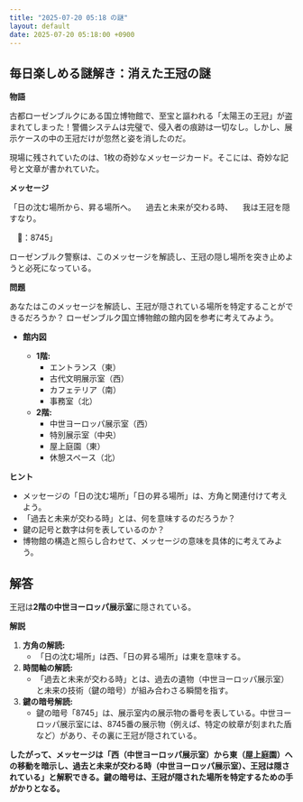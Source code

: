 ```yaml
---
title: "2025-07-20 05:18 の謎"
layout: default
date: 2025-07-20 05:18:00 +0900
---
```

## 毎日楽しめる謎解き：消えた王冠の謎

**物語**

古都ローゼンブルクにある国立博物館で、至宝と謳われる「太陽王の王冠」が盗まれてしまった！警備システムは完璧で、侵入者の痕跡は一切なし。しかし、展示ケースの中の王冠だけが忽然と姿を消したのだ。

現場に残されていたのは、1枚の奇妙なメッセージカード。そこには、奇妙な記号と文章が書かれていた。

**メッセージ**

「日の沈む場所から、昇る場所へ。
　過去と未来が交わる時、
　我は王冠を隠すなり。

　🔑：8745」

ローゼンブルク警察は、このメッセージを解読し、王冠の隠し場所を突き止めようと必死になっている。

**問題**

あなたはこのメッセージを解読し、王冠が隠されている場所を特定することができるだろうか？ ローゼンブルク国立博物館の館内図を参考に考えてみよう。

*   **館内図**

    *   **1階:**
        *   エントランス（東）
        *   古代文明展示室（西）
        *   カフェテリア（南）
        *   事務室（北）
    *   **2階:**
        *   中世ヨーロッパ展示室（西）
        *   特別展示室（中央）
        *   屋上庭園（東）
        *   休憩スペース（北）

**ヒント**

*   メッセージの「日の沈む場所」「日の昇る場所」は、方角と関連付けて考えよう。
*   「過去と未来が交わる時」とは、何を意味するのだろうか？
*   鍵の記号と数字は何を表しているのか？
*   博物館の構造と照らし合わせて、メッセージの意味を具体的に考えてみよう。

## 解答

王冠は**2階の中世ヨーロッパ展示室**に隠されている。

**解説**

1.  **方角の解読:**
    *   「日の沈む場所」は西、「日の昇る場所」は東を意味する。
2.  **時間軸の解読:**
    *   「過去と未来が交わる時」とは、過去の遺物（中世ヨーロッパ展示室）と未来の技術（鍵の暗号）が組み合わさる瞬間を指す。
3.  **鍵の暗号解読:**
    *   鍵の暗号「8745」は、展示室内の展示物の番号を表している。中世ヨーロッパ展示室には、8745番の展示物（例えば、特定の紋章が刻まれた盾など）があり、その裏に王冠が隠されている。

**したがって、メッセージは「西（中世ヨーロッパ展示室）から東（屋上庭園）への移動を暗示し、過去と未来が交わる時（中世ヨーロッパ展示室）、王冠は隠されている」と解釈できる。鍵の暗号は、王冠が隠された場所を特定するための手がかりとなる。**
